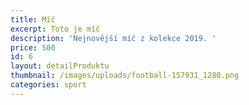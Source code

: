 ```yaml
---
title: Míč
excerpt: Toto je míč
description: 'Nejnovější míč z kolekce 2019. '
price: 500
id: 6
layout: detailProduktu
thumbnail: /images/uploads/football-157931_1280.png
categories: sport
---
```


